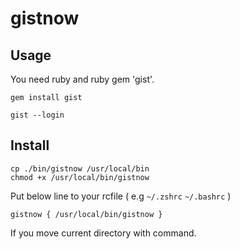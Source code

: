 # gistnow

## Usage

You need ruby and ruby gem 'gist'.

```
gem install gist
```

```
gist --login
```

## Install

```
cp ./bin/gistnow /usr/local/bin
chmod +x /usr/local/bin/gistnow
```

Put below line to your rcfile ( e.g `~/.zshrc` `~/.bashrc` )

```
gistnow { /usr/local/bin/gistnow }
```

If you move current directory with command.
